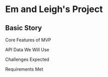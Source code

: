 # Em and Leigh's Project

## Basic Story

Core Features of MVP

API Data We Will Use

Challenges Expected

Requirements Met